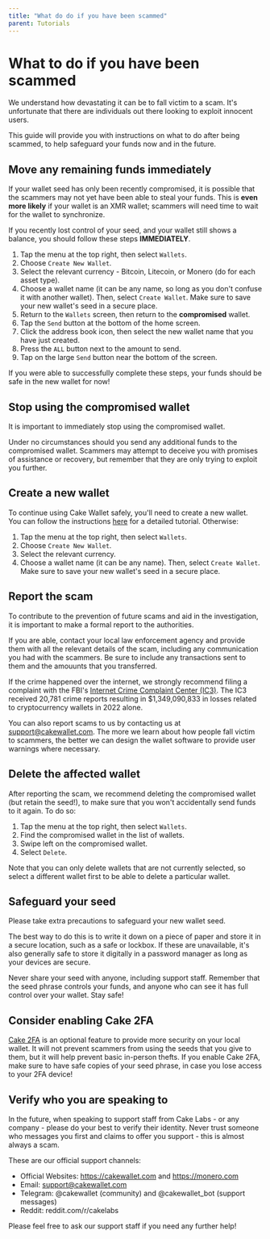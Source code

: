 ```yaml
---
title: "What do do if you have been scammed"
parent: Tutorials
---
```


# What to do if you have been scammed

We understand how devastating it can be to fall victim to a scam. It's unfortunate that there are individuals out there looking to exploit innocent users.

This guide will provide you with instructions on what to do after being scammed, to help safeguard your funds now and in the future.

## Move any remaining funds immediately

If your wallet seed has only been recently compromised, it is possible that the scammers may not yet have been able to steal your funds. This is **even more likely** if your wallet is an XMR wallet; scammers will need time to wait for the wallet to synchronize.

If you recently lost control of your seed, and your wallet still shows a balance, you should follow these steps **IMMEDIATELY**.

1. Tap the menu at the top right, then select `Wallets`.
2. Choose `Create New Wallet`.
3. Select the relevant currency - Bitcoin, Litecoin, or Monero (do for each asset type).
4. Choose a wallet name (it can be any name, so long as you don't confuse it with another wallet). Then, select `Create Wallet`. Make sure to save your new wallet's seed in a secure place.
5. Return to the `Wallets` screen, then return to the **compromised** wallet.
6. Tap the `Send` button at the bottom of the home screen.
7. Click the address book icon, then select the new wallet name that you have just created.
8. Press the `ALL` button next to the amount to send.
9. Tap on the large `Send` button near the bottom of the screen.

If you were able to successfully complete these steps, your funds should be safe in the new wallet for now!

## Stop using the compromised wallet

It is important to immediately stop using the compromised wallet.

Under no circumstances should you send any additional funds to the compromised wallet. Scammers may attempt to deceive you with promises of assistance or recovery, but remember that they are only trying to exploit you further.

## Create a new wallet

To continue using Cake Wallet safely, you'll need to create a new wallet.
You can follow the instructions [here](/docs/basic-features/create-another-wallet/) for a detailed tutorial. Otherwise: 

1. Tap the menu at the top right, then select `Wallets`.
2. Choose `Create New Wallet`.
3. Select the relevant currency.
4. Choose a wallet name (it can be any name). Then, select `Create Wallet`. Make sure to save your new wallet's seed in a secure place.

## Report the scam

To contribute to the prevention of future scams and aid in the investigation, it is important to make a formal report to the authorities.

If you are able, contact your local law enforcement agency and provide them with all the relevant details of the scam, including any communication you had with the scammers. Be sure to include any transactions sent to them and the amouunts that you transferred.

If the crime happened over the internet, we strongly recommend filing a complaint with the FBI's [Internet Crime Complaint Center (IC3)](https://www.ic3.gov/). The IC3 received 20,781 crime reports resulting in $1,349,090,833 in losses related to cryptocurrency wallets in 2022 alone.

You can also report scams to us by contacting us at [support@cakewallet.com](mailto:support@cakewallet.com). The more we learn about how people fall victim to scammers, the better we can design the wallet software to provide user warnings where necessary.

## Delete the affected wallet

After reporting the scam, we recommend deleting the compromised wallet (but retain the seed!), to make sure that you won't accidentally send funds to it again. To do so:

1. Tap the menu at the top right, then select `Wallets`.
2. Find the compromised wallet in the list of wallets.
3. Swipe left on the compromised wallet.
4. Select `Delete`.

Note that you can only delete wallets that are not currently selected, so select a different wallet first to be able to delete a particular wallet.

## Safeguard your seed

Please take extra precautions to safeguard your new wallet seed.

The best way to do this is to write it down on a piece of paper and store it in a secure location, such as a safe or lockbox. If these are unavailable, it's also generally safe to store it digitally in a password manager as long as your devices are secure.

Never share your seed with anyone, including support staff. Remember that the seed phrase controls your funds, and anyone who can see it has full control over your wallet. Stay safe!

## Consider enabling Cake 2FA

[Cake 2FA](/docs/advanced-features/authentication/#cake-2fa) is an optional feature to provide more security on your local wallet. It will not prevent scammers from using the seeds that you give to them, but it will help prevent basic in-person thefts. If you enable Cake 2FA, make sure to have safe copies of your seed phrase, in case you lose access to your 2FA device!

## Verify who you are speaking to

In the future, when speaking to support staff from Cake Labs - or any company - please do your best to verify their identity. Never trust someone who messages you first and claims to offer you support - this is almost always a scam.

These are our official support channels:

* Official Websites: https://cakewallet.com and https://monero.com
* Email: support@cakewallet.com
* Telegram: @cakewallet (community) and @cakewallet_bot (support messages)
* Reddit: reddit.com/r/cakelabs

Please feel free to ask our support staff if you need any further help!
